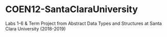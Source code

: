 # COEN12-SantaClaraUniversity
Labs 1-6 &amp; Term Project from Abstract Data Types and Structures at Santa Clara University (2018-2019)
